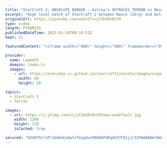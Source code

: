 ```yaml
---
title: "StarCraft 2: ABSOLUTE BANGER - Astrea's OFFRACES TERRAN vs Neuro!"
excerpt: "High level match of StarCraft 2 between Neuro (Zerg) and Astrea. In this game Astrea decides to play Terran rather than Protoss. This is easily one of the very best games played on the new patch with the new maps so far.  Support my work: https://patreon.com/lowkotv Lowko Merch: https://lowko.shop  My"
originalUrl: https://youtube.com/watch?v=yf2bSRnDnlM
type: video
length: PT46M33S
publishedDateTime: 2023-01-28T09:10:51Z
heat: 51

featuredContent: "<iframe width=\"800\" height=\"500\" frameborder=\"0\" src=\"https://www.youtube.com/embed/yf2bSRnDnlM\" allow=\"accelerometer; autoplay; encrypted-media; gyroscope; picture-in-picture\" allowfullscreen></iframe>"

provider:
  name: LowkoTV
  domain: lowko.tv
  images:
    - url: https://everyday-cc.github.io/starcraft2/assets/images/organizations/lowko.tv-50x50.jpg
      width: 50
      height: 50

topics:
  - StarCraft 2
  - Terran

images:
  - url: https://i.ytimg.com/vi/yf2bSRnDnlM/maxresdefault.jpg
    width: 1280
    height: 720
    isCached: true

secured: "bVm9T9s7zPl1bmbdCoHpfsfUygdunPNd0AP4RqdhV7F02jJ/Z2FWAAEWmrBmhWrDhBVstrlfLoBzepLc0cb06up9EOE/SwjEIcHhoRSHoHQTqo7zQusi0ALntGUtEAl8BwFtrFODq35pdSu0pMyehxgeps2cG+QNrmiOi+cjCxxuSCb2G9kVbvebaa+Iz1jfnVVBQB+K3iM4QZ/1BEu+4sXRr2AM02IJS95poWvEtFDyxUlagSSehyvDGWR0pz5sdWyforwyQdvhJqhOCZsqo75LL8FrrbzAMY/eHYDUmNxq8no8rXBFFX+U1Llpys3zuMNbvboXCPbIdTiM7qw7ImH24jm9or8Lq0hJLxaG1NK+uaz+RF64y+o00eDjzmqcULm7YYJq+In+qUQ929CUjBSMC3XM0s16P7+2nQwD/vA=;xtML2vvWe9j2kTtJwjDKww=="
---
```


